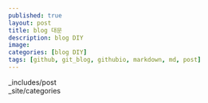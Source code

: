 ```yaml
---
published: true
layout: post
title: blog 대문
description: blog DIY
image:
categories: [blog DIY]
tags: [github, git_blog, githubio, markdown, md, post]
---
```


_includes/post <br>
_site/categories <Br>